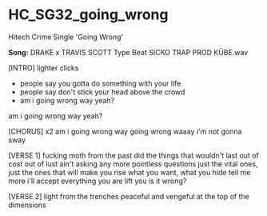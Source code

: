 # HC_SG32_going_wrong
Hitech Crime Single 'Going Wrong'

**Song:** DRAKE x TRAVIS SCOTT Type Beat  SICKO TRAP  PROD  KÜBE.wav

[INTRO]
lighter clicks
- people say you gotta do something with your life
- people say don't stick your head above the crowd
- am i going wrong way yeah?

am i going wrong way yeah?

[CHORUS] x2
am i going wrong way
going wrong waaay
i'm not gonna sway

[VERSE 1]
fucking moth from the past
did the things that wouldn't last
out of cost out of lust
ain't asking any more pointless questions
just the vital ones, just the ones that will make you rise
what you want, what you hide
tell me more 
i'll accept everything you are
lift you is it wrong?

[VERSE 2]
light from the trenches
peaceful and vengeful 
at the top of the dimensions




